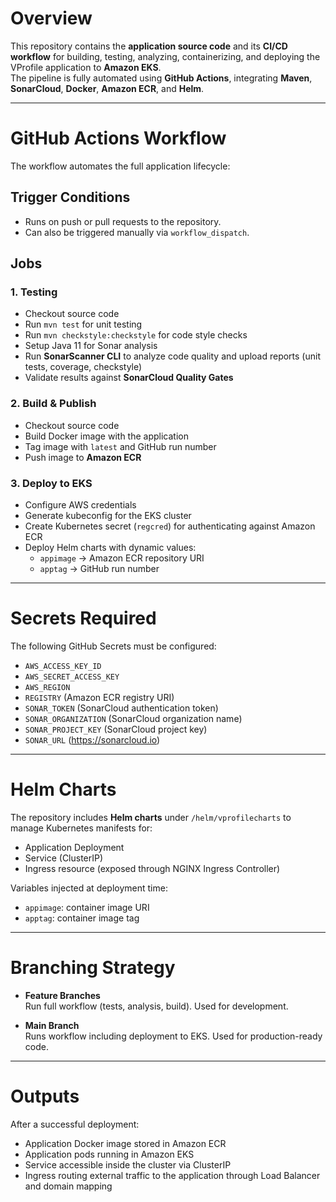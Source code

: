 # Overview
This repository contains the **application source code** and its **CI/CD workflow** for building, testing, analyzing, containerizing, and deploying the VProfile application to **Amazon EKS**.  
The pipeline is fully automated using **GitHub Actions**, integrating **Maven**, **SonarCloud**, **Docker**, **Amazon ECR**, and **Helm**.

---

# GitHub Actions Workflow
The workflow automates the full application lifecycle:

## Trigger Conditions
- Runs on push or pull requests to the repository.  
- Can also be triggered manually via `workflow_dispatch`.  

## Jobs
### 1. Testing
- Checkout source code  
- Run `mvn test` for unit testing  
- Run `mvn checkstyle:checkstyle` for code style checks  
- Setup Java 11 for Sonar analysis  
- Run **SonarScanner CLI** to analyze code quality and upload reports (unit tests, coverage, checkstyle)  
- Validate results against **SonarCloud Quality Gates**  

### 2. Build & Publish
- Checkout source code  
- Build Docker image with the application  
- Tag image with `latest` and GitHub run number  
- Push image to **Amazon ECR**  

### 3. Deploy to EKS
- Configure AWS credentials  
- Generate kubeconfig for the EKS cluster  
- Create Kubernetes secret (`regcred`) for authenticating against Amazon ECR  
- Deploy Helm charts with dynamic values:  
  - `appimage` → Amazon ECR repository URI  
  - `apptag` → GitHub run number  

---

# Secrets Required
The following GitHub Secrets must be configured:

- `AWS_ACCESS_KEY_ID`  
- `AWS_SECRET_ACCESS_KEY`  
- `AWS_REGION`  
- `REGISTRY` (Amazon ECR registry URI)  
- `SONAR_TOKEN` (SonarCloud authentication token)  
- `SONAR_ORGANIZATION` (SonarCloud organization name)  
- `SONAR_PROJECT_KEY` (SonarCloud project key)  
- `SONAR_URL` (https://sonarcloud.io)  

---

# Helm Charts
The repository includes **Helm charts** under `/helm/vprofilecharts` to manage Kubernetes manifests for:  
- Application Deployment  
- Service (ClusterIP)  
- Ingress resource (exposed through NGINX Ingress Controller)  

Variables injected at deployment time:
- `appimage`: container image URI  
- `apptag`: container image tag  

---

# Branching Strategy
- **Feature Branches**  
  Run full workflow (tests, analysis, build). Used for development.  

- **Main Branch**  
  Runs workflow including deployment to EKS. Used for production-ready code.  

---

# Outputs
After a successful deployment:
- Application Docker image stored in Amazon ECR  
- Application pods running in Amazon EKS  
- Service accessible inside the cluster via ClusterIP  
- Ingress routing external traffic to the application through Load Balancer and domain mapping  